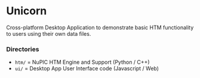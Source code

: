 # Unicorn

Cross-platform Desktop Application to demonstrate basic HTM functionality to
users using their own data files.

### Directories

* `htm/` = NuPIC HTM Engine and Support (Python / C++)
* `ui/` = Desktop App User Interface code (Javascript / Web)
